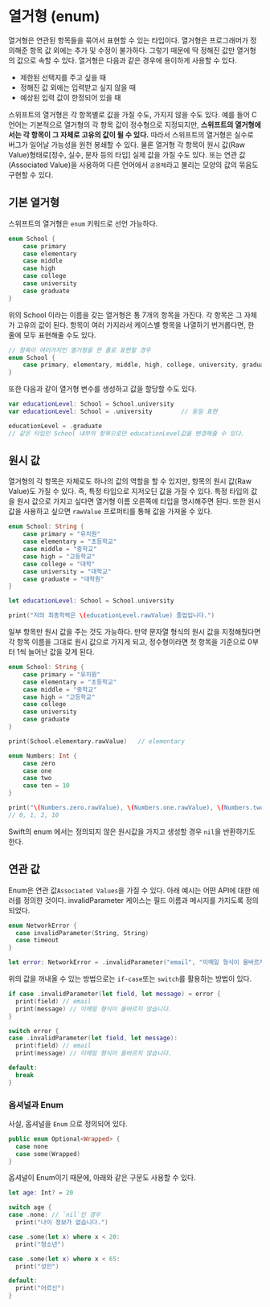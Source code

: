 # 열거형 (enum)
열거형은 연관된 항목들을 묶어서 표현할 수 있는 타입이다. 열거형은 프로그래머가 정의해준 항목 값 외에는 추가 및 수정이 불가하다. 그렇기 때문에 딱 정해진 값만 열거형의 값으로 속할 수 있다. 열거형은 다음과 같은 경우에 용이하게 사용할 수 있다.

- 제한된 선택지를 주고 싶을 때
- 정해진 값 외에는 입력받고 싶지 않을 때
- 예상된 입력 값이 한정되어 있을 때

스위프트의 열거형은 각 항목별로 값을 가질 수도, 가지지 않을 수도 있다. 예를 들어 C언어는 기본적으로 열거형의 각 항목 값이 정수형으로 지정되지만, **스위프트의 열거형에서는 각 항목이 그 자체로 고유의 값이 될 수 있다.** 따라서 스위프트의 열거형은 실수로 버그가 일어날 가능성을 원천 봉쇄할 수 있다. 물론 열거형 각 항목이 원시 값(Raw Value)형태로[정수, 실수, 문자 등의 타입] 실제 값을 가질 수도 있다. 또는 연관 값(Associated Value)을 사용하여 다른 언어에서 `공용체`라고 불리는 모양의 값의 묶음도 구현할 수 있다. 

## 기본 열거형 
스위프트의 열거형은 `enum` 키워드로 선언 가능하다.

```swift
enum School {
	case primary
	case elementary
	case middle
	case high
	case college
	case university
	case graduate
}
```
위의 School 이라는 이름을 갖는 열거형은 통 7개의 항목을 가진다. 각 항목은 그 자체가 고유의 값이 된다. 항목이 여러 가지라서 케이스별 항목을 나열하기 번거롭다면, 한 줄에 모두 표현해줄 수도 있다.

```swift
// 항목이 여러가지인 열거형을 한 줄로 표현할 경우
enum School {
	case primary, elementary, middle, high, college, university, graduate
}
```

또한 다음과 같이 열거형 변수를 생성하고 값을 할당할 수도 있다.
```swift
var educationLevel: School = School.university
var educationLevel: School = .university		// 동일 표현

educationLevel = .graduate
// 같은 타입인 School 내부의 항목으로만 educationLevel값을 변경해줄 수 있다. 
```

## 원시 값
열거형의 각 항목은 자체로도 하나의 값의 역할을 할 수 있지만, 항목의 원시 값(Raw Value)도 가질 수 있다. 즉, 특정 타입으로 지저오딘 값을 가질 수 있다. 특정 타입의 값을 원시 값으로 가지고 싶다면 열거형 이름 오른쪽에 타입을 명시해주면 된다. 또한 원시 값을 사용하고 싶으면 `rawValue` 프로퍼티를 통해 값을 가져올 수 있다.

```swift
enum School: String {
	case primary = "유치원"
	case elementary = "초등학교"
	case middle = "중학교"
	case high = "고등학교"
	case college = "대학"
	case university = "대학교"
	case graduate = "대학원"
}

let educationLevel: School = School.university

print("저의 최종학력은 \(educationLevel.rawValue) 졸업입니다.")
```
일부 항목만 원시 값을 주는 것도 가능하다. 만약 문자열 형식의 원시 값을 지정해줬다면 각 항목 이름을 그대로 원시 값으로 가지게 되고, 정수형이라면 첫 항목을 기준으로 0부터 1씩 늘어난 값을 갖게 된다.

```swift
enum School: String {
	case primary = "유치원"
	case elementary = "초등학교"
	case middle = "중학교"
	case high = "고등학교"
	case college 
	case university 
	case graduate 
}

print(School.elementary.rawValue)	// elementary

enum Numbers: Int {
	case zero
	case one
	case two
	case ten = 10
}

print("\(Numbers.zero.rawValue), \(Numbers.one.rawValue), \(Numbers.two.rawValue), \(Numbers.ten.rawValue)")
// 0, 1, 2, 10
```

Swift의 enum 에서는 정의되지 않은 원시값을 가지고 생성할 경우 `nil`을 반환하기도 한다. 

## 연관 값
Enum은 연관 값`Associated Values`을 가질 수 있다. 아래 예시는 어떤 API에 대한 에러를 정의한 것이다. invalidParameter 케이스는 필드 이름과 메시지를 가지도록 정의되었다.

```swift
enum NetworkError {
  case invalidParameter(String, String)
  case timeout
}

let error: NetworkError = .invalidParameter("email", "이메일 형식이 올바르지 않습니다.")
```
위의 값을 꺼내올 수 있는 방법으로는 `if-case`또는 `switch`를 활용하는 방법이 있다.
```swift
if case .invalidParameter(let field, let message) = error {
  print(field) // email
  print(message) // 이메일 형식이 올바르지 않습니다.
}

switch error {
case .invalidParameter(let field, let message):
  print(field) // email
  print(message) // 이메일 형식이 올바르지 않습니다.

default:
  break
}
```

### 옵셔널과 Enum
사실, 옵셔널을 `Enum` 으로 정의되어 있다.
```swift
public enum Optional<Wrapped> {
  case none
  case some(Wrapped)
}
```

옵셔널이 Enum이기 때문에, 아래와 같은 구문도 사용할 수 있다. 

```swift
let age: Int? = 20

switch age {
case .none: // `nil`인 경우
  print("나이 정보가 없습니다.")

case .some(let x) where x < 20:
  print("청소년")

case .some(let x) where x < 65:
  print("성인")

default:
  print("어르신")
}
```



